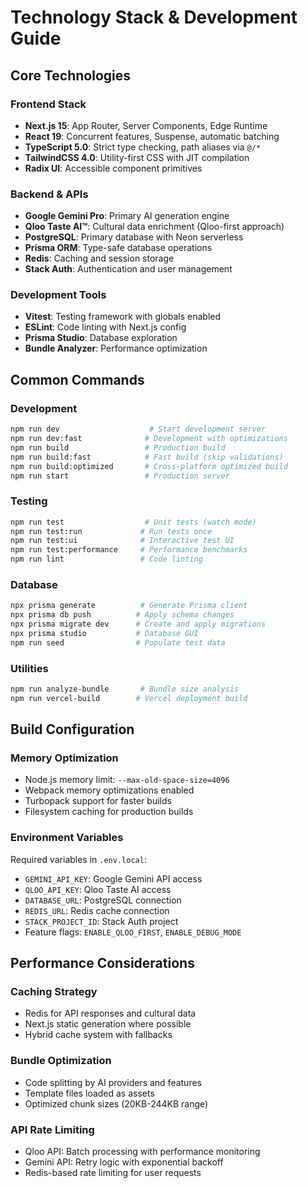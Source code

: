 # Technology Stack & Development Guide

## Core Technologies

### Frontend Stack
- **Next.js 15**: App Router, Server Components, Edge Runtime
- **React 19**: Concurrent features, Suspense, automatic batching
- **TypeScript 5.0**: Strict type checking, path aliases via `@/*`
- **TailwindCSS 4.0**: Utility-first CSS with JIT compilation
- **Radix UI**: Accessible component primitives

### Backend & APIs
- **Google Gemini Pro**: Primary AI generation engine
- **Qloo Taste AI™**: Cultural data enrichment (Qloo-first approach)
- **PostgreSQL**: Primary database with Neon serverless
- **Prisma ORM**: Type-safe database operations
- **Redis**: Caching and session storage
- **Stack Auth**: Authentication and user management

### Development Tools
- **Vitest**: Testing framework with globals enabled
- **ESLint**: Code linting with Next.js config
- **Prisma Studio**: Database exploration
- **Bundle Analyzer**: Performance optimization

## Common Commands

### Development
```bash
npm run dev                    # Start development server
npm run dev:fast              # Development with optimizations
npm run build                 # Production build
npm run build:fast            # Fast build (skip validations)
npm run build:optimized       # Cross-platform optimized build
npm run start                 # Production server
```

### Testing
```bash
npm run test                  # Unit tests (watch mode)
npm run test:run             # Run tests once
npm run test:ui              # Interactive test UI
npm run test:performance     # Performance benchmarks
npm run lint                 # Code linting
```

### Database
```bash
npx prisma generate          # Generate Prisma client
npx prisma db push          # Apply schema changes
npx prisma migrate dev      # Create and apply migrations
npx prisma studio           # Database GUI
npm run seed                # Populate test data
```

### Utilities
```bash
npm run analyze-bundle       # Bundle size analysis
npm run vercel-build        # Vercel deployment build
```

## Build Configuration

### Memory Optimization
- Node.js memory limit: `--max-old-space-size=4096`
- Webpack memory optimizations enabled
- Turbopack support for faster builds
- Filesystem caching for production builds

### Environment Variables
Required variables in `.env.local`:
- `GEMINI_API_KEY`: Google Gemini API access
- `QLOO_API_KEY`: Qloo Taste AI access
- `DATABASE_URL`: PostgreSQL connection
- `REDIS_URL`: Redis cache connection
- `STACK_PROJECT_ID`: Stack Auth project
- Feature flags: `ENABLE_QLOO_FIRST`, `ENABLE_DEBUG_MODE`

## Performance Considerations

### Caching Strategy
- Redis for API responses and cultural data
- Next.js static generation where possible
- Hybrid cache system with fallbacks

### Bundle Optimization
- Code splitting by AI providers and features
- Template files loaded as assets
- Optimized chunk sizes (20KB-244KB range)

### API Rate Limiting
- Qloo API: Batch processing with performance monitoring
- Gemini API: Retry logic with exponential backoff
- Redis-based rate limiting for user requests
